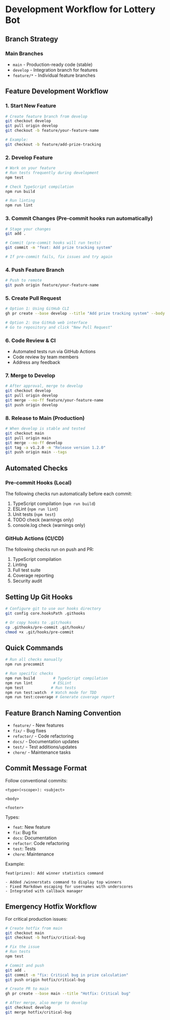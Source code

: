 # Development Workflow for Lottery Bot

## Branch Strategy

### Main Branches
- `main` - Production-ready code (stable)
- `develop` - Integration branch for features
- `feature/*` - Individual feature branches

## Feature Development Workflow

### 1. Start New Feature
```bash
# Create feature branch from develop
git checkout develop
git pull origin develop
git checkout -b feature/your-feature-name

# Example:
git checkout -b feature/add-prize-tracking
```

### 2. Develop Feature
```bash
# Work on your feature
# Run tests frequently during development
npm test

# Check TypeScript compilation
npm run build

# Run linting
npm run lint
```

### 3. Commit Changes (Pre-commit hooks run automatically)
```bash
# Stage your changes
git add .

# Commit (pre-commit hooks will run tests)
git commit -m "feat: Add prize tracking system"

# If pre-commit fails, fix issues and try again
```

### 4. Push Feature Branch
```bash
# Push to remote
git push origin feature/your-feature-name
```

### 5. Create Pull Request
```bash
# Option 1: Using GitHub CLI
gh pr create --base develop --title "Add prize tracking system" --body "Description of changes"

# Option 2: Use GitHub web interface
# Go to repository and click "New Pull Request"
```

### 6. Code Review & CI
- Automated tests run via GitHub Actions
- Code review by team members
- Address any feedback

### 7. Merge to Develop
```bash
# After approval, merge to develop
git checkout develop
git pull origin develop
git merge --no-ff feature/your-feature-name
git push origin develop
```

### 8. Release to Main (Production)
```bash
# When develop is stable and tested
git checkout main
git pull origin main
git merge --no-ff develop
git tag -a v1.2.0 -m "Release version 1.2.0"
git push origin main --tags
```

## Automated Checks

### Pre-commit Hooks (Local)
The following checks run automatically before each commit:
1. TypeScript compilation (`npm run build`)
2. ESLint (`npm run lint`)
3. Unit tests (`npm test`)
4. TODO check (warnings only)
5. console.log check (warnings only)

### GitHub Actions (CI/CD)
The following checks run on push and PR:
1. TypeScript compilation
2. Linting
3. Full test suite
4. Coverage reporting
5. Security audit

## Setting Up Git Hooks

```bash
# Configure git to use our hooks directory
git config core.hooksPath .githooks

# Or copy hooks to .git/hooks
cp .githooks/pre-commit .git/hooks/
chmod +x .git/hooks/pre-commit
```

## Quick Commands

```bash
# Run all checks manually
npm run precommit

# Run specific checks
npm run build        # TypeScript compilation
npm run lint         # ESLint
npm test            # Run tests
npm run test:watch  # Watch mode for TDD
npm run test:coverage # Generate coverage report
```

## Feature Branch Naming Convention

- `feature/` - New features
- `fix/` - Bug fixes
- `refactor/` - Code refactoring
- `docs/` - Documentation updates
- `test/` - Test additions/updates
- `chore/` - Maintenance tasks

## Commit Message Format

Follow conventional commits:
```
<type>(<scope>): <subject>

<body>

<footer>
```

Types:
- `feat`: New feature
- `fix`: Bug fix
- `docs`: Documentation
- `refactor`: Code refactoring
- `test`: Tests
- `chore`: Maintenance

Example:
```
feat(prizes): Add winner statistics command

- Added /winnerstats command to display top winners
- Fixed Markdown escaping for usernames with underscores
- Integrated with callback manager
```

## Emergency Hotfix Workflow

For critical production issues:
```bash
# Create hotfix from main
git checkout main
git checkout -b hotfix/critical-bug

# Fix the issue
# Run tests
npm test

# Commit and push
git add .
git commit -m "fix: Critical bug in prize calculation"
git push origin hotfix/critical-bug

# Create PR to main
gh pr create --base main --title "Hotfix: Critical bug"

# After merge, also merge to develop
git checkout develop
git merge hotfix/critical-bug
```